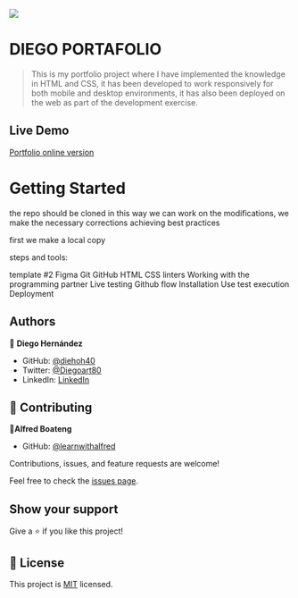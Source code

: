 ![](https://img.shields.io/badge/Microverse-blueviolet)

# DIEGO PORTAFOLIO

>This is my portfolio project where I have implemented the knowledge in HTML and CSS, it has been developed to work responsively for both mobile and desktop environments, it has also been deployed on the web as part of the development exercise.

## Live Demo 

[Portfolio online version](https://diegoh40.github.io/Diego-Portfolio/)

# Getting Started

the repo should be cloned in this way we can work on the modifications, we make the necessary corrections achieving best practices 

first we make a local copy 

steps and tools:

template #2 Figma
Git 
GitHub
HTML
CSS
linters
Working with the programming partner
Live testing
Github flow
Installation 
Use
test execution
Deployment


## Authors

👤 **Diego Hernández**

- GitHub: [@diehoh40](https://github.com/diegoh40)
- Twitter: [@Diegoart80](https://twitter.com/twitterhandle)
- LinkedIn: [LinkedIn](https://www.linkedin.com/in/diego-hernández-25280a100/)


## 🤝 Contributing

👤**Alfred Boateng**
- GitHub: [@learnwithalfred](https://github.com/learnwithalfred)



Contributions, issues, and feature requests are welcome!

Feel free to check the [issues page](../../issues/).

## Show your support

Give a ⭐️ if you like this project!


## 📝 License

This project is [MIT](./MIT.md) licensed.
